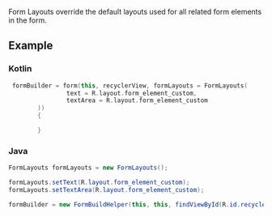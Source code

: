 Form Layouts override the default layouts used for all related form elements in the form.

## Example

### Kotlin
```kotlin
 formBuilder = form(this, recyclerView, formLayouts = FormLayouts(
                text = R.layout.form_element_custom,
                textArea = R.layout.form_element_custom
        )) 
        {

        }
```

### Java
```java
FormLayouts formLayouts = new FormLayouts();

formLayouts.setText(R.layout.form_element_custom);
formLayouts.setTextArea(R.layout.form_element_custom);

formBuilder = new FormBuildHelper(this, this, findViewById(R.id.recyclerView), true, formLayouts);
```